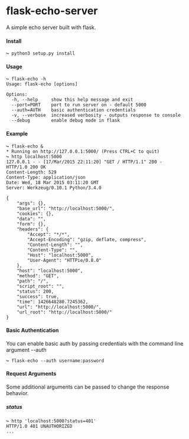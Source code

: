 # flask-echo-server

A simple echo server built with flask.

#### Install
```
↪ python3 setup.py install
```

#### Usage
```
↪ flask-echo -h
Usage: flask-echo [options]

Options:
  -h, --help     show this help message and exit
  --port=PORT    port to run server on - default 5000
  --auth=AUTH    basic authentication credentials
  -v, --verbose  increased verbosity - outputs response to console
  --debug        enable debug mode in flask
```

#### Example
```
↪ flask-echo &
* Running on http://127.0.0.1:5000/ (Press CTRL+C to quit)
↪ http localhost:5000
127.0.0.1 - - [17/Mar/2015 22:11:20] "GET / HTTP/1.1" 200 -
HTTP/1.0 200 OK
Content-Length: 529
Content-Type: application/json
Date: Wed, 18 Mar 2015 03:11:20 GMT
Server: Werkzeug/0.10.1 Python/3.4.0

{
    "args": {},
    "base_url": "http://localhost:5000/",
    "cookies": {},
    "data": "",
    "form": {},
    "headers": {
        "Accept": "*/*",
        "Accept-Encoding": "gzip, deflate, compress",
        "Content-Length": "",
        "Content-Type": "",
        "Host": "localhost:5000",
        "User-Agent": "HTTPie/0.8.0"
    },
    "host": "localhost:5000",
    "method": "GET",
    "path": "/",
    "script_root": "",
    "status": 200,
    "success": true,
    "time": 1426648280.7245362,
    "url": "http://localhost:5000/",
    "url_root": "http://localhost:5000/"
}
```

#### Basic Authentication
You can enable basic auth by passing credentials with the command line argument --auth
```
↪ flask-echo --auth username:password
```

#### Request Arguments
Some additional arguments can be passed to change the response behavior.

##### status
```
↪ http 'localhost:5000?status=401'
HTTP/1.0 401 UNAUTHORIZED
...
```
